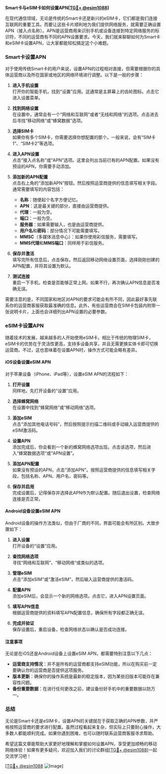 **Smart卡与eSIM卡如何设置APN[[TG💪+ @esim1088](https://t.me/s/esim1088)]**

在现代通信领域，无论是传统的Smart卡还是新兴的eSIM卡，它们都是我们连接互联网的重要工具。而要让这些卡片顺利地为我们提供网络服务，就需要正确设置APN（接入点名称）。APN是运营商用来识别手机或设备连接到特定网络服务的标识符，不同的运营商有不同的APN设置要求。今天，我们就来聊聊如何为Smart卡和eSIM卡设置APN，让大家都能轻松搞定这个小难题。

### Smart卡设置APN

对于使用传统Smart卡的用户来说，设置APN的过程相对直接，但需要根据你的具体运营商以及所在国家或地区的网络环境进行调整。以下是一般的步骤：

1. **进入手机设置**  
   打开你的智能手机，找到“设置”应用。这通常是主屏幕上的齿轮图标。点击它进入设置菜单。

2. **找到网络设置**  
   在设置中，通常会有一个“网络和互联网”或者“无线和网络”的选项。点击进去后寻找“移动网络”或“蜂窝数据”选项。

3. **选择SIM卡**  
   如果你有多个SIM卡，你需要选择你想配置的那个。一般来说，会有“SIM卡1”、“SIM卡2”等选项。

4. **进入APN设置**  
   点击“接入点名称”或“APN”选项。这里会列出当前已有的APN配置。如果没有预设的APN，你需要手动添加。

5. **添加新的APN配置**  
   点击右上角的“添加新APN”按钮。然后按照运营商提供的信息填写相关字段。通常需要填写的内容包括：
   - **名称**：随便起个名字方便记忆。
   - **APN**：这是最关键的部分，直接由运营商提供。
   - **代理**：一般为空。
   - **端口**：一般为空。
   - **服务器**：如果需要输入，也是由运营商提供。
   - **用户名**和**密码**：部分情况下可能需要填写。
   - **MMSC**（多媒体消息中心）：如果你使用彩信服务，需要填写。
   - **MMS代理**和**MMS端口**：同样用于彩信服务。

6. **保存并激活**  
   填写完所有信息后，点击保存。然后返回移动网络设置页面，选择刚刚创建的APN配置，并将其设置为默认。

7. **测试连接**  
   重启一下手机，检查是否能够正常上网。如果不行，再次确认APN信息是否准确无误。

需要注意的是，不同国家和地区对APN的要求可能会有所不同，因此最好事先联系你的运营商客服获取最准确的信息。此外，有些运营商会在SIM卡包装内附带一张说明卡片，上面也会详细列出APN设置的必要参数。

### eSIM卡设置APN

随着技术的发展，越来越多的人开始使用eSIM卡。相比于传统的物理SIM卡，eSIM卡的优势在于灵活性更高，支持多设备共享，并且无需更换实体卡即可切换运营商。不过，这也意味着在设置APN时，操作方式可能会略有差异。

#### iOS设备设置eSIM APN

对于苹果设备（iPhone、iPad等），设置eSIM APN的流程如下：

1. **打开设置**  
   同样地，先打开设备的“设置”应用。

2. **选择蜂窝网络**  
   在设置中找到“蜂窝网络”或“移动网络”选项。

3. **添加eSIM**  
   点击“添加其他电话号码”，然后按照提示扫描二维码或手动输入运营商提供的eSIM激活码。

4. **设置APN**  
   添加完成后，你会看到一个新的蜂窝网络选项出现。点击该选项，然后进入“蜂窝数据选项”或“APN设置”。

5. **添加APN配置**  
   如果没有预设的APN，点击“添加APN”。按照运营商提供的信息填写相关字段，包括名称、APN、用户名、密码等。

6. **保存并启用**  
   完成设置后，记得保存并选择此APN作为默认配置。随后退出设置，检查网络连接是否正常。

#### Android设备设置eSIM APN

Android设备的操作方法类似，但由于厂商的不同，界面可能会有所区别。大致步骤如下：

1. **进入设置**  
   打开设备的“设置”应用。

2. **查找网络选项**  
   寻找“网络和互联网”、“移动网络”或类似的选项。

3. **管理eSIM**  
   点击“添加eSIM”或“激活eSIM”，然后输入运营商提供的激活码。

4. **配置APN**  
   添加eSIM后，会显示一个新的网络选项。点击它，进入APN设置页面。

5. **填写APN信息**  
   根据运营商提供的资料填写APN配置信息，确保所有字段都正确无误。

6. **完成并验证**  
   保存设置后，重启设备，检查网络状态以确认是否成功连接。

#### 注意事项

无论是在iOS还是Android设备上设置eSIM APN，都需要特别注意以下几点：

- **运营商支持情况**：并不是所有的运营商都支持eSIM功能，所以在购买前一定要确认你的运营商是否提供这项服务。
- **版本更新**：确保你的操作系统是最新的稳定版本，因为某些旧版本可能存在兼容性问题。
- **备份重要数据**：在进行任何更改之前，建议备份好手机中的重要数据以防万一。

### 总结

无论是Smart卡还是eSIM卡，设置APN的关键就在于获取正确的APN参数，并严格按照运营商的要求进行配置。虽然过程看起来复杂，但实际上只要耐心操作，大多数人都能顺利完成。如果你遇到困难，也可以随时联系运营商客服寻求帮助。

希望这篇文章能帮助大家更好地理解和掌握如何设置APN，享受更加顺畅的移动网络体验！如果有更多疑问，欢迎加入我们的讨论群组[[TG💪+ @esim1088](https://t.me/s/esim1088)]一起交流学习吧！

[[TG💪+ @esim1088](https://t.me/s/esim1088) ![Image](https://i.postimg.cc/4NQfJmqS/Snipaste-2025-05-13-00-14-12.png)]
